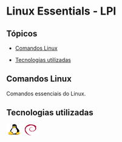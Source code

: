 # Linux Essentials - LPI

## Tópicos 

- [Comandos Linux](#comandos-linux)

- [Tecnologias utilizadas](#tecnologias-utilizadas)

## Comandos Linux 

Comandos essenciais do Linux.

## Tecnologias utilizadas
<p>
<img align="center" alt="Renato-python" height="30" width="40" src="https://raw.githubusercontent.com/devicons/devicon/master/icons/linux/linux-original.svg">
<img align="center" alt="Renato-python" height="30" width="40" src="https://raw.githubusercontent.com/devicons/devicon/master/icons/debian/debian-original.svg">
</p>
